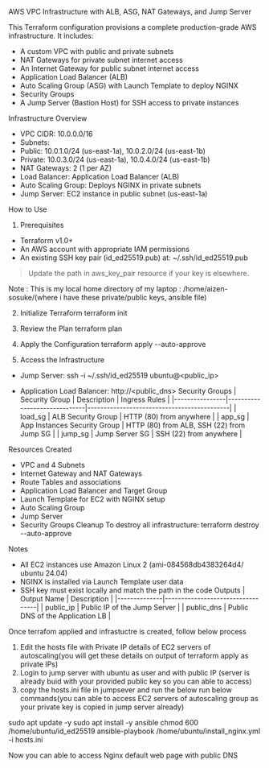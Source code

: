 AWS VPC Infrastructure with ALB, ASG, NAT Gateways, and Jump Server

This Terraform configuration provisions a complete production-grade AWS infrastructure. It includes:

- A custom VPC with public and private subnets
- NAT Gateways for private subnet internet access
- An Internet Gateway for public subnet internet access
- Application Load Balancer (ALB)
- Auto Scaling Group (ASG) with Launch Template to deploy NGINX
- Security Groups
- A Jump Server (Bastion Host) for SSH access to private instances

Infrastructure Overview
- VPC CIDR: 10.0.0.0/16
- Subnets:
 - Public: 10.0.1.0/24 (us-east-1a), 10.0.2.0/24 (us-east-1b)
 - Private: 10.0.3.0/24 (us-east-1a), 10.0.4.0/24 (us-east-1b)
- NAT Gateways: 2 (1 per AZ)
- Load Balancer: Application Load Balancer (ALB)
- Auto Scaling Group: Deploys NGINX in private subnets
- Jump Server: EC2 instance in public subnet (us-east-1a)

How to Use
1. Prerequisites
- Terraform v1.0+
- An AWS account with appropriate IAM permissions
- An existing SSH key pair (id_ed25519.pub) at:
 ~/.ssh/id_ed25519.pub
> Update the path in aws_key_pair resource if your key is elsewhere.

Note : This is my local home directory of my laptop : /home/aizen-sosuke/(where i have these private/public keys, ansible file)

2. Initialize Terraform
terraform init

3. Review the Plan
terraform plan

4. Apply the Configuration
terraform apply --auto-approve

5. Access the Infrastructure
- Jump Server:
 ssh -i ~/.ssh/id_ed25519 ubuntu@<public_ip>

- Application Load Balancer:
 http://<public_dns>
Security Groups
| Security Group | Description | Ingress Rules |
|----------------|------------------------------|--------------------------------------------|
| load_sg | ALB Security Group | HTTP (80) from anywhere |
| app_sg | App Instances Security Group | HTTP (80) from ALB, SSH (22) from Jump SG |
| jump_sg | Jump Server SG | SSH (22) from anywhere |

Resources Created
- VPC and 4 Subnets
- Internet Gateway and NAT Gateways
- Route Tables and associations
- Application Load Balancer and Target Group
- Launch Template for EC2 with NGINX setup
- Auto Scaling Group
- Jump Server
- Security Groups
Cleanup
To destroy all infrastructure:
terraform destroy --auto-approve

Notes
- All EC2 instances use Amazon Linux 2 (ami-084568db4383264d4/ ubuntu 24.04)
- NGINX is installed via Launch Template user data
- SSH key must exist locally and match the path in the code
Outputs
| Output Name | Description |
|--------------|----------------------------------|
| public_ip | Public IP of the Jump Server |
| public_dns | Public DNS of the Application LB |

Once terrafom applied and infrastuctre is created, follow below process

1. Edit the hosts file with Private IP details of EC2 servers of autoscaling(you will get these details on output of terraform apply as private IPs)
2. Login to jump server with ubuntu as user and with public IP (server is already buid with your provided public key so you can able to access)
3. copy the hosts.ini file in jumpsever and run the below run below commands(you can able to access EC2 servers of autoscaling group as your private key is copied in jump server already)

sudo apt update -y
sudo apt install -y ansible
chmod 600 /home/ubuntu/id_ed25519
ansible-playbook /home/ubuntu/install_nginx.yml -i hosts.ini

Now you can able to access Nginx default web page with public DNS